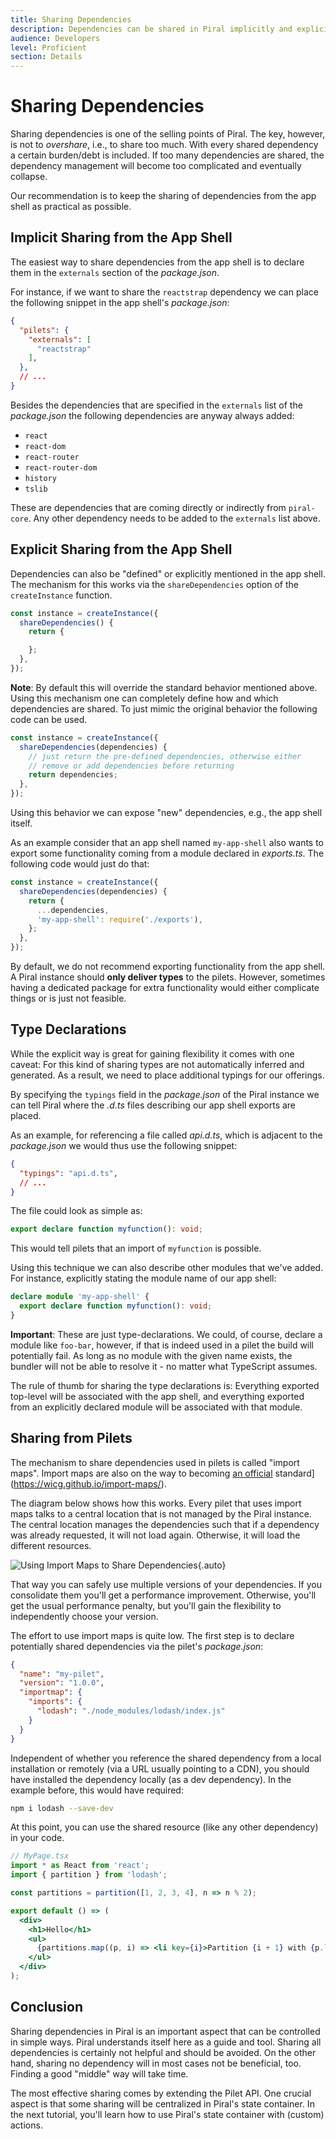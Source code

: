 ```yaml
---
title: Sharing Dependencies
description: Dependencies can be shared in Piral implicitly and explicitly.
audience: Developers
level: Proficient
section: Details
---
```


# Sharing Dependencies

Sharing dependencies is one of the selling points of Piral. The key, however, is not to *overshare*, i.e., to share too much. With every shared dependency a certain burden/debt is included. If too many dependencies are shared, the dependency management will become too complicated and eventually collapse.

Our recommendation is to keep the sharing of dependencies from the app shell as practical as possible.

## Implicit Sharing from the App Shell

The easiest way to share dependencies from the app shell is to declare them in the `externals` section of the *package.json*.

For instance, if we want to share the `reactstrap` dependency we can place the following snippet in the app shell's *package.json*:

```json
{
  "pilets": {
    "externals": [
      "reactstrap"
    ],
  },
  // ...
}
```

Besides the dependencies that are specified in the `externals` list of the *package.json* the following dependencies are anyway always added:

- `react`
- `react-dom`
- `react-router`
- `react-router-dom`
- `history`
- `tslib`

These are dependencies that are coming directly or indirectly from `piral-core`. Any other dependency needs to be added to the `externals` list above.

## Explicit Sharing from the App Shell

Dependencies can also be "defined" or explicitly mentioned in the app shell. The mechanism for this works via the `shareDependencies` option of the `createInstance` function.

```js
const instance = createInstance({
  shareDependencies() {
    return {

    };
  },
});
```

**Note**: By default this will override the standard behavior mentioned above. Using this mechanism one can completely define how and which dependencies are shared. To just mimic the original behavior the following code can be used.

```js
const instance = createInstance({
  shareDependencies(dependencies) {
    // just return the pre-defined dependencies, otherwise either
    // remove or add dependencies before returning
    return dependencies;
  },
});
```

Using this behavior we can expose "new" dependencies, e.g., the app shell itself.

As an example consider that an app shell named `my-app-shell` also wants to export some functionality coming from a module declared in *exports.ts*. The following code would just do that:

```js
const instance = createInstance({
  shareDependencies(dependencies) {
    return {
      ...dependencies,
      'my-app-shell': require('./exports'),
    };
  },
});
```

By default, we do not recommend exporting functionality from the app shell. A Piral instance should **only deliver types** to the pilets. However, sometimes having a dedicated package for extra functionality would either complicate things or is just not feasible.

## Type Declarations

While the explicit way is great for gaining flexibility it comes with one caveat: For this kind of sharing types are not automatically inferred and generated. As a result, we need to place additional typings for our offerings.

By specifying the `typings` field in the *package.json* of the Piral instance we can tell Piral where the *.d.ts* files describing our app shell exports are placed.

As an example, for referencing a file called *api.d.ts*, which is adjacent to the *package.json* we would thus use the following snippet:

```json
{
  "typings": "api.d.ts",
  // ...
}
```

The file could look as simple as:

```ts
export declare function myfunction(): void;
```

This would tell pilets that an import of `myfunction` is possible.

Using this technique we can also describe other modules that we've added. For instance, explicitly stating the module name of our app shell:

```ts
declare module 'my-app-shell' {
  export declare function myfunction(): void;
}
```

**Important**: These are just type-declarations. We could, of course, declare a module like `foo-bar`, however, if that is indeed used in a pilet the build will potentially fail. As long as no module with the given name exists, the bundler will not be able to resolve it - no matter what TypeScript assumes.

The rule of thumb for sharing the type declarations is: Everything exported top-level will be associated with the app shell, and everything exported from an explicitly declared module will be associated with that module.

## Sharing from Pilets

The mechanism to share dependencies used in pilets is called "import maps". Import maps are also on the way to becoming [an official](https://wicg.github.io/import-maps/) standard](https://wicg.github.io/import-maps/).

The diagram below shows how this works. Every pilet that uses import maps talks to a central location that is not managed by the Piral instance. The central location manages the dependencies such that if a dependency was already requested, it will not load again. Otherwise, it will load the different resources.

![Using Import Maps to Share Dependencies](../diagrams/import-maps.png){.auto}

That way you can safely use multiple versions of your dependencies. If you consolidate them you'll get a performance improvement. Otherwise, you'll get the usual performance penalty, but you'll gain the flexibility to independently choose your version.

The effort to use import maps is quite low. The first step is to declare potentially shared dependencies via the pilet's *package.json*:

```json
{
  "name": "my-pilet",
  "version": "1.0.0",
  "importmap": {
    "imports": {
      "lodash": "./node_modules/lodash/index.js"
    }
  }
}
```

Independent of whether you reference the shared dependency from a local installation or remotely (via a URL usually pointing to a CDN), you should have installed the dependency locally (as a dev dependency). In the example before, this would have required:

```sh
npm i lodash --save-dev
```

At this point, you can use the shared resource (like any other dependency) in your code.

```jsx
// MyPage.tsx
import * as React from 'react';
import { partition } from 'lodash';

const partitions = partition([1, 2, 3, 4], n => n % 2);

export default () => (
  <div>
    <h1>Hello</h1>
    <ul>
      {partitions.map((p, i) => <li key={i}>Partition {i + 1} with {p.length} elements</li>)}
    </ul>
  </div>
);
```

## Conclusion

Sharing dependencies in Piral is an important aspect that can be controlled in simple ways. Piral understands itself here as a guide and tool. Sharing all dependencies is certainly not helpful and should be avoided. On the other hand, sharing no dependency will in most cases not be beneficial, too. Finding a good "middle" way will take time.

The most effective sharing comes by extending the Pilet API. One crucial aspect is that some sharing will be centralized in Piral's state container. In the next tutorial, you'll learn how to use Piral's state container with (custom) actions.

